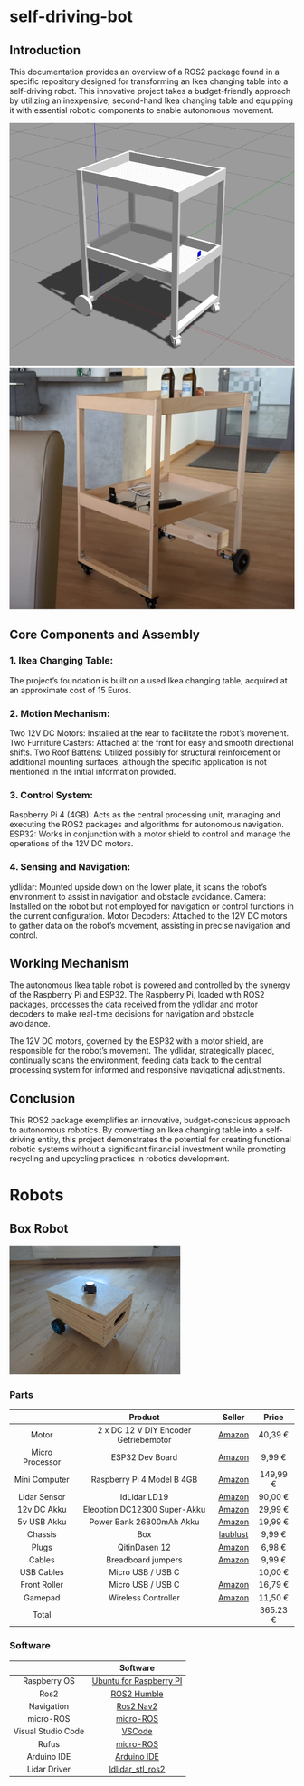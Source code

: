 # self-driving-bot

## Introduction

This documentation provides an overview of a ROS2 package found in a specific repository designed for transforming an Ikea changing table into a self-driving robot. This innovative project takes a budget-friendly approach by utilizing an inexpensive, second-hand Ikea changing table and equipping it with essential robotic components to enable autonomous movement.


![IKEA TABLE SIMULATION](assets/images/ikea_table_simulation.png  "IKEA table simulation")
![IKEA TABLE PHYSICAL](assets/images/ikea_table_physical.png  "IKEA table physical")

## Core Components and Assembly
### 1. Ikea Changing Table:

The project’s foundation is built on a used Ikea changing table, acquired at an approximate cost of 15 Euros.

### 2. Motion Mechanism:

Two 12V DC Motors: Installed at the rear to facilitate the robot’s movement.
Two Furniture Casters: Attached at the front for easy and smooth directional shifts.
Two Roof Battens: Utilized possibly for structural reinforcement or additional mounting surfaces, although the specific application is not mentioned in the initial information provided.

### 3. Control System:

Raspberry Pi 4 (4GB): Acts as the central processing unit, managing and executing the ROS2 packages and algorithms for autonomous navigation.
ESP32: Works in conjunction with a motor shield to control and manage the operations of the 12V DC motors.

### 4. Sensing and Navigation:

ydlidar: Mounted upside down on the lower plate, it scans the robot’s environment to assist in navigation and obstacle avoidance.
Camera: Installed on the robot but not employed for navigation or control functions in the current configuration.
Motor Decoders: Attached to the 12V DC motors to gather data on the robot’s movement, assisting in precise navigation and control.

## Working Mechanism

The autonomous Ikea table robot is powered and controlled by the synergy of the Raspberry Pi and ESP32. The Raspberry Pi, loaded with ROS2 packages, processes the data received from the ydlidar and motor decoders to make real-time decisions for navigation and obstacle avoidance.

The 12V DC motors, governed by the ESP32 with a motor shield, are responsible for the robot’s movement. The ydlidar, strategically placed, continually scans the environment, feeding data back to the central processing system for informed and responsive navigational adjustments.

## Conclusion

This ROS2 package exemplifies an innovative, budget-conscious approach to autonomous robotics. By converting an Ikea changing table into a self-driving entity, this project demonstrates the potential for creating functional robotic systems without a significant financial investment while promoting recycling and upcycling practices in robotics development.

# Robots


## Box Robot

<img src="assets/images/box_physical.jpg "  width="60%" height="30%">

### Parts
|                 | Product                               | Seller   | Price |
| :-------------: | :-----------------------------------: | :------: | :---: |
| Motor           | 2 x DC 12 V DIY Encoder Getriebemotor | [Amazon](https://www.amazon.de/Getriebemotor-Halterung-Magnetgetriebe-Drehzahlreduzierung-Vollmetallgetriebe/dp/B07WRYQZNR/ref=asc_df_B07WRYQZNR)                                                      |  40,39 € |
| Micro Processor | ESP32 Dev Board | [Amazon](https://www.amazon.de/AZDelivery-NodeMCU-Development-Nachfolgermodell-ESP8266/dp/B074RGW2VQ)      |   9,99 € |
| Mini Computer   | Raspberry Pi 4 Model B 4GB   | [Amazon](https://www.amazon.de/Raspberry-SD-Karte-Ultimatives-Quad-Core-unterst%C3%BCtzt/dp/B082PSBBMM)    | 149,99 € |
| Lidar Sensor    | IdLidar LD19                 | [Amazon](https://www.amazon.de/InnoMaker-Extra-Small-Resistance-brushless-Navigation/dp/B09VKZ9YNT)        |  90,00 € |
| 12v DC Akku     | Eleoption DC12300 Super-Akku | [Amazon](https://www.amazon.de/3000-mAh-dc12300-Super-wiederaufladbar-St%C3%B6psel-baterias/dp/B06ZYQPK3P) |  29,99 € |
| 5v USB Akku     | Power Bank 26800mAh Akku     | [Amazon](https://www.amazon.de/Power-Bank-26800mAh-Externer-Akku/dp/B08FCLJ9N1) |  19,99 € |
| Chassis         | Box                          | [laublust](https://www.laublust.de/products/holzkiste-mit-deckel-natur-unbehandelt-fsc%C2%AE-erinnerungsbox-gross-klein-aufbewahrungskiste-aus-holz-diverse-grossen) |  9,99 € |
| Plugs             | QitinDasen 12              | [Amazon](https://www.amazon.de/QitinDasen-Verbinder-Terminalblock-M%C3%A4nnlich-Weiblich/dp/B07MF69TMX)    |   6,98 € |
| Cables            | Breadboard jumpers         | [Amazon](https://www.amazon.de/dp/B0BRM568FM/ref=sspa_dk_detail_0) |  9,99 € |
| USB Cables        | Micro USB / USB C          |                          |  10,00 € |
| Front Roller      | Micro USB / USB C          | [Amazon](https://www.amazon.de/Smart-Chassis-Motors-Encoder-Battery/dp/B01LXY7CM3)                         |  16,79 € |
| Gamepad          | Wireless Controller         | [Amazon](https://www.amazon.de/iNNEXT-Controller-USB-Empf%C3%A4nger-Nintendo-Spiele-Unterst%C3%BCtzung/dp/B07FTCWBSY)                         |  11,50 € |
| Total             |                            |                          | 365.23 € |

### Software

|                    | Software                              | 
| :-------------:    | :-----------------------------------: | 
| Raspberry OS       | [Ubuntu for Raspberry PI](https://ubuntu.com/download/raspberry-pi/thank-you?version=22.04.3&architecture=desktop-arm64+raspi) |
| Ros2               | [ROS2 Humble](https://docs.ros.org/en/humble/index.html)    |
| Navigation         | [Ros2 Nav2](https://navigation.ros.org/)                    |
| micro-ROS          | [micro-ROS](https://github.com/micro-ROS/micro_ros_arduino) |
| Visual Studio Code | [VSCode](https://code.visualstudio.com/)                    |
| Rufus              | [micro-ROS](https://rufus.ie/de/)                           |
| Arduino IDE        | [Arduino IDE](https://www.arduino.cc/en/software)          |   
| Lidar Driver       | [ldlidar_stl_ros2](https://github.com/ldrobotSensorTeam/ldlidar_stl_ros2)          |         




